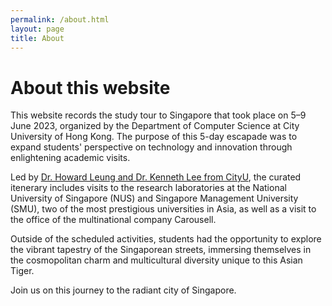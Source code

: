 ```yaml
---
permalink: /about.html
layout: page
title: About
---
```


# About this website

This website records the study tour to Singapore that took place on 5–9 June 2023, organized by the Department of Computer Science at City University of Hong Kong. The purpose of this 5-day escapade was to expand students' perspective on technology and innovation through enlightening academic visits.

Led by [Dr. Howard Leung and Dr. Kenneth Lee from CityU](/team), the curated itenerary includes visits to the research laboratories at the National University of Singapore (NUS) and Singapore Management University (SMU), two of the most prestigious universities in Asia, as well as a visit to the office of the multinational company Carousell.

Outside of the scheduled activities, students had the opportunity to explore the vibrant tapestry of the Singaporean streets, immersing themselves in the cosmopolitan charm and multicultural diversity unique to this Asian Tiger.

Join us on this journey to the radiant city of Singapore.
